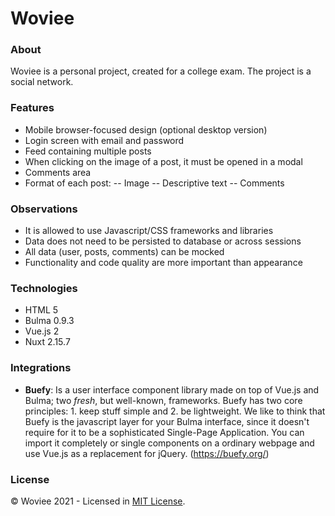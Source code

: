 # Woviee

### About
Woviee is a personal project, created for a college exam. The project is a social network.

### Features
- Mobile browser-focused design (optional desktop version)
- Login screen with email and password
- Feed containing multiple posts
- When clicking on the image of a post, it must be opened in a modal
- Comments area
- Format of each post:
-- Image
-- Descriptive text
-- Comments

### Observations
- It is allowed to use Javascript/CSS frameworks and libraries
- Data does not need to be persisted to database or across sessions
- All data (user, posts, comments) can be mocked
 - Functionality and code quality are more important than appearance

### Technologies
- HTML 5
- Bulma 0.9.3
- Vue.js 2
- Nuxt 2.15.7

### Integrations
- **Buefy**: Is a user interface component library made on top of  Vue.js  and  Bulma; two  _fresh_, but well-known, frameworks. Buefy has two core principles: 1. keep stuff simple and 2. be lightweight.
We like to think that Buefy is the javascript layer for your Bulma interface, since it doesn't require for it to be a sophisticated Single-Page Application. You can import it completely or single components on a ordinary webpage and use Vue.js as a replacement for jQuery. (https://buefy.org/)

### License
© Woviee 2021 - Licensed in [MIT License](https://github.com/RyanMatheuZ/woviee/blob/main/LICENSE).